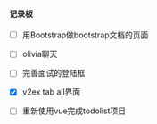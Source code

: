 #### 记录板

- [ ] 用Bootstrap做bootstrap文档的页面
- [ ] olivia聊天
- [ ] 完善面试的登陆框
- [x] v2ex tab all界面
- [ ] 重新使用vue完成todolist项目

